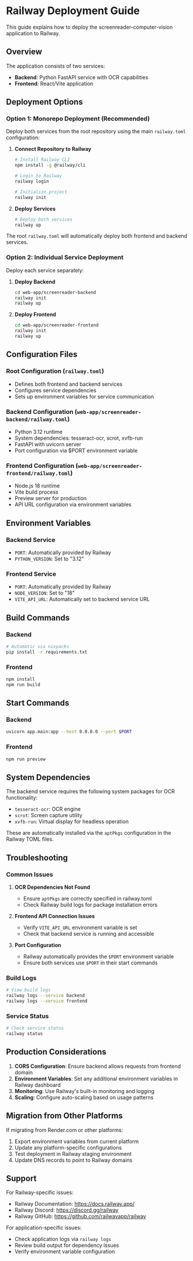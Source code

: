 # Railway Deployment Guide

This guide explains how to deploy the screenreader-computer-vision application to Railway.

## Overview

The application consists of two services:
- **Backend**: Python FastAPI service with OCR capabilities
- **Frontend**: React/Vite application

## Deployment Options

### Option 1: Monorepo Deployment (Recommended)

Deploy both services from the root repository using the main `railway.toml` configuration:

1. **Connect Repository to Railway**
   ```bash
   # Install Railway CLI
   npm install -g @railway/cli
   
   # Login to Railway
   railway login
   
   # Initialize project
   railway init
   ```

2. **Deploy Services**
   ```bash
   # Deploy both services
   railway up
   ```

The root `railway.toml` will automatically deploy both frontend and backend services.

### Option 2: Individual Service Deployment

Deploy each service separately:

1. **Deploy Backend**
   ```bash
   cd web-app/screenreader-backend
   railway init
   railway up
   ```

2. **Deploy Frontend**
   ```bash
   cd web-app/screenreader-frontend
   railway init
   railway up
   ```

## Configuration Files

### Root Configuration (`railway.toml`)
- Defines both frontend and backend services
- Configures service dependencies
- Sets up environment variables for service communication

### Backend Configuration (`web-app/screenreader-backend/railway.toml`)
- Python 3.12 runtime
- System dependencies: tesseract-ocr, scrot, xvfb-run
- FastAPI with uvicorn server
- Port configuration via $PORT environment variable

### Frontend Configuration (`web-app/screenreader-frontend/railway.toml`)
- Node.js 18 runtime
- Vite build process
- Preview server for production
- API URL configuration via environment variables

## Environment Variables

### Backend Service
- `PORT`: Automatically provided by Railway
- `PYTHON_VERSION`: Set to "3.12"

### Frontend Service
- `PORT`: Automatically provided by Railway
- `NODE_VERSION`: Set to "18"
- `VITE_API_URL`: Automatically set to backend service URL

## Build Commands

### Backend
```bash
# Automatic via nixpacks
pip install -r requirements.txt
```

### Frontend
```bash
npm install
npm run build
```

## Start Commands

### Backend
```bash
uvicorn app.main:app --host 0.0.0.0 --port $PORT
```

### Frontend
```bash
npm run preview
```

## System Dependencies

The backend service requires the following system packages for OCR functionality:
- `tesseract-ocr`: OCR engine
- `scrot`: Screen capture utility
- `xvfb-run`: Virtual display for headless operation

These are automatically installed via the `aptPkgs` configuration in the Railway TOML files.

## Troubleshooting

### Common Issues

1. **OCR Dependencies Not Found**
   - Ensure `aptPkgs` are correctly specified in railway.toml
   - Check Railway build logs for package installation errors

2. **Frontend API Connection Issues**
   - Verify `VITE_API_URL` environment variable is set
   - Check that backend service is running and accessible

3. **Port Configuration**
   - Railway automatically provides the `$PORT` environment variable
   - Ensure both services use `$PORT` in their start commands

### Build Logs
```bash
# View build logs
railway logs --service backend
railway logs --service frontend
```

### Service Status
```bash
# Check service status
railway status
```

## Production Considerations

1. **CORS Configuration**: Ensure backend allows requests from frontend domain
2. **Environment Variables**: Set any additional environment variables in Railway dashboard
3. **Monitoring**: Use Railway's built-in monitoring and logging
4. **Scaling**: Configure auto-scaling based on usage patterns

## Migration from Other Platforms

If migrating from Render.com or other platforms:
1. Export environment variables from current platform
2. Update any platform-specific configurations
3. Test deployment in Railway staging environment
4. Update DNS records to point to Railway domains

## Support

For Railway-specific issues:
- Railway Documentation: https://docs.railway.app/
- Railway Discord: https://discord.gg/railway
- Railway GitHub: https://github.com/railwayapp/railway

For application-specific issues:
- Check application logs via `railway logs`
- Review build output for dependency issues
- Verify environment variable configuration
